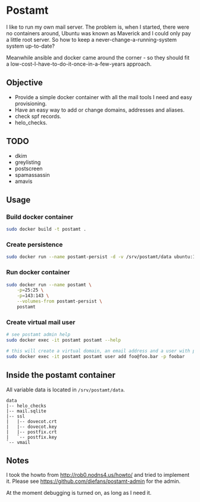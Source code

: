 # Postamt


I like to run my own mail server. The problem is, when I started, there were no
containers around, Ubuntu was known as Maverick and I could only pay a little
root server. So how to keep a never-change-a-running-system system up-to-date?

Meanwhile ansible and docker came around the corner - so they should fit a
low-cost-I-have-to-do-it-once-in-a-few-years approach.

## Objective

- Provide a simple docker container with all the mail tools I need and easy
  provisioning.
- Have an easy way to add or change domains, addresses and aliases.
- check spf records.
- helo_checks.


## TODO

- dkim
- greylisting
- postscreen
- spamassassin
- amavis


## Usage

### Build docker container

``` bash
sudo docker build -t postamt .
```

### Create persistence

``` bash
sudo docker run --name postamt-persist -d -v /srv/postamt/data ubuntu:14.04 true
```

### Run docker container

``` bash
sudo docker run --name postamt \
    -p=25:25 \
    -p=143:143 \
    --volumes-from postamt-persist \
    postamt
```

### Create virtual mail user
``` bash
# see postamt admin help
sudo docker exec -it postamt postamt --help

# this will create a virtual domain, an email address and a user with password access
sudo docker exec -it postamt postamt user add foo@foo.bar -p foobar
```


## Inside the postamt container

All variable data is located in ``/srv/postamt/data``.

```
data
|-- helo_checks
|-- mail.sqlite
|-- ssl
|   |-- dovecot.crt
|   |-- dovecot.key
|   |-- postfix.crt
|   `-- postfix.key
`-- vmail
```


## Notes

I took the howto from http://rob0.nodns4.us/howto/ and tried to implement it. Please see https://github.com/diefans/postamt-admin for the admin.

At the moment debugging is turned on, as long as I need it.
